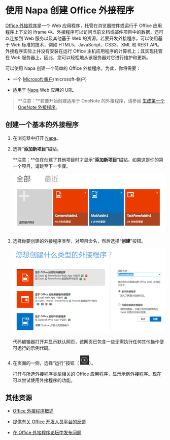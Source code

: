 
# <a name="create-an-office-add-in-with-napa"></a>使用 Napa 创建 Office 外接程序



[Office 外接程序](../../docs/overview/office-add-ins.md)是一个 Web 应用程序，托管在浏览器控件或运行于 Office 应用程序上下文的 iframe 中。外接程序可以访问当前文档或邮件项目中的数据，还可以连接到 Web 服务以及其他基于 Web 的资源。若要开发外接程序，可以使用基于 Web 标准的技术，例如 HTML5、JavaScript、CSS3、XML 和 REST API。外接程序实际上并没有安装在运行 Office 主机应用程序的计算机上；其实现托管在 Web 服务器上，因此，您可以轻松地从该服务器对它进行维护和更新。

可以使用 Napa 创建一个简单的 Office 外接程序。为此，你将需要：

- 一个 [Microsoft 帐户](http://www.microsoft.com/en-us/account/default.aspx)(microsoft-帐户)
    
- 适用于 [Napa](https://www.napacloudapp.com) Web 应用的 URL

>**注意：**若要开始创建适用于 OneNote 的外接程序，请参阅 [生成第一个 OneNote 外接程序](../onenote/onenote-add-ins-getting-started.md)。

## <a name="create-a-basic-add-in"></a>创建一个基本的外接程序



1. 在浏览器中打开 [Napa](https://www.napacloudapp.com)。
    
2. 选择“**添加新项目**”磁贴。
    
     **注意：**仅在创建了其他项目时才显示“**添加新项目**”磁贴。如果这是你的第一个项目，请跳至下一步骤。
    
    ![项目页面](../../images/08fc36cf-7cc1-442f-a9a5-b6bb30d786a4.png)

3. 选择你要创建的外接程序类型，对项目命名，然后选择“**创建**”按钮。
    
    ![Excel 应用程序图块](../../images/Apps_NAPA_Excel_Tile.png)

    代码编辑器打开并显示默认网页，该网页已包含一些无需执行任何其他操作便可运行的示例代码。
    
4. 在页面的一侧，选择“运行”按钮（
![运行按钮](../../images/Apps_NAPA_Run_Button.png)）。
    
    打开与所选外接程序类型相关的 Office 应用程序，显示示例外接程序。现在可以尝试使用外接程序的功能。
    

## <a name="additional-resources"></a>其他资源



- [Office 外接程序概述](../../docs/overview/office-add-ins.md)
    
- [提供有关 Office 开发人员平台的反馈](http://officespdev.uservoice.com/)
    
- [在 Office 外接程序论坛中发布问题](http://social.msdn.microsoft.com/Forums/officeapps/en-US/home?forum=appsforoffice%2Cofficestore&amp;filter=alltypes&amp;sort=lastpostdesc)
    

